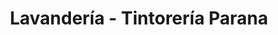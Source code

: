 ---
title: "Lavandería - Tintorería Parana"
url: /ycua-sati/lavanderia-tintoreria-parana/
shop: Wäscherei
---